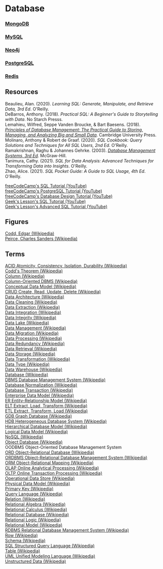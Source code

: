 # Database

### [MongoDB](https://www.mongodb.com)<br>
### [MySQL](https://www.mysql.com)<br>
### [Neo4j](https://neo4j.com)<br>
### [PostgreSQL](https://www.postgresql.org)<br>
### [Redis](https://redis.io)<br>

## Resources

Beaulieu, Alan. (2020). _Learning SQL: Generate, Manipulate, and Retrieve Data, 3rd Ed_. O'Reilly.<br>
DeBarros, Anthony. (2018). _Practical SQL: A Beginner's Guide to Storytelling with Data_. No Starch Presss.<br>
Lemahieu, Wilfred, Seppe Vanden Broucke, & Bart Baesens. (2018). [_Principles of Database Management: The Practical Guide to Storing, Managing, and Analyzing Big and Small Data_](https://www.pdbmbook.com). Cambridge University Press.<br>
Molinaro, Anthony & Robert de Graaf. (2020). _SQL Cookbook: Query Solutions and Techniques for All SQL Users, 2nd Ed_. O'Reilly.<br>
Ramakrishnan, Raghu & Johannes Gehrke. (2003). [_Database Management Systems, 3rd Ed_](http://pages.cs.wisc.edu/~dbbook/index.html). McGraw-Hill.<br>
Tanimura, Cathy. (2021). _SQL for Data Analysis: Advanced Techniques for Transforming Data into Insights_. O'Reilly.<br>
Zhao, Alice. (2021). _SQL Pocket Guide: A Guide to SQL Usage, 4th Ed_. O'Reilly.<br>

[freeCodeCamp's SQL Tutorial (YouTube)](https://www.youtube.com/watch?v=HXV3zeQKqGY)<br>
[freeCodeCamp's PostgreSQL Tutorial (YouTube)](https://www.youtube.com/watch?v=qw--VYLpxG4)<br>
[freeCodeCamp's Database Design Tutorial (YouTube)](https://www.youtube.com/watch?v=ztHopE5Wnpc)<br>
[Geek's Lesson's SQL Tutorial (YouTube)](https://www.youtube.com/watch?v=uGkIhx8KhbU)<br>
[Geek's Lesson's Advanced SQL Tutorial (YouTube)](https://www.youtube.com/watch?v=2Fn0WAyZV0E)<br>

## Figures

[Codd, Edgar (Wikipedia)](https://en.wikipedia.org/wiki/Edgar_F._Codd)<br>
[Peirce, Charles Sanders (Wikipedia)](https://en.wikipedia.org/wiki/Charles_Sanders_Peirce)<br>

## Terms

[ACID Atomicity, Consistency, Isolation, Durability (Wikipedia)](https://en.wikipedia.org/wiki/ACID)<br>
[Codd's Theorem (Wikipedia)](https://en.wikipedia.org/wiki/Codd%27s_theorem)<br>
[Column (Wikipedia)](https://en.wikipedia.org/wiki/Column_(database))<br>
[Column-Oriented DBMS (Wikipedia)](https://en.wikipedia.org/wiki/Column-oriented_DBMS)<br>
[Conceptual Data Model (Wikipedia)](https://en.wikipedia.org/wiki/Conceptual_schema)<br>
[CRUD Create, Read, Update, Delete (Wikipedia)](https://en.wikipedia.org/wiki/Create,_read,_update_and_delete)<br>
[Data Architecture (Wikipedia)](https://en.wikipedia.org/wiki/Data_architecture)<br>
[Data Cleaning (Wikipedia)](https://en.wikipedia.org/wiki/Data_cleansing)<br>
[Data Extraction (Wikipedia)](https://en.wikipedia.org/wiki/Data_extraction)<br>
[Data Integration (Wikipedia)](https://en.wikipedia.org/wiki/Data_integration)<br>
[Data Integrity (Wikipedia)](https://en.wikipedia.org/wiki/Data_integrity)<br>
[Data Lake (Wikipedia)](https://en.wikipedia.org/wiki/Data_lake)<br>
[Data Management (Wikipedia)](https://en.wikipedia.org/wiki/Data_management)<br>
[Data Migration (Wikipedia)](https://en.wikipedia.org/wiki/Data_migration)<br>
[Data Processing (Wikipedia)](https://en.wikipedia.org/wiki/Data_processing)<br>
[Data Redundancy (Wikipedia)](https://en.wikipedia.org/wiki/Data_redundancy)<br>
[Data Retrieval (Wikipedia)](https://en.wikipedia.org/wiki/Data_retrieval)<br>
[Data Storage (Wikipedia)](https://en.wikipedia.org/wiki/Computer_data_storage)<br>
[Data Transformation (Wikipedia)](https://en.wikipedia.org/wiki/Data_transformation)<br>
[Data Type (Wikipedia)](https://en.wikipedia.org/wiki/Data_type)<br>
[Data Warehouse (Wikipedia)](https://en.wikipedia.org/wiki/Data_warehouse)<br>
[Database (Wikipedia)](https://en.wikipedia.org/wiki/Database)<br>
[DBMS Database Management System (Wikipedia)](https://en.wikipedia.org/wiki/Database#Database_management_system)<br>
[Database Normalization (Wikipedia)](https://en.wikipedia.org/wiki/Database_normalization)<br>
[Database Transaction (Wikipedia)](https://en.wikipedia.org/wiki/Database_transaction)<br>
[Enterprise Data Model (Wikipedia)](https://en.wikipedia.org/wiki/Enterprise_Data_Modeling)<br>
[ER Entity-Relationship Model (Wikipedia)](https://en.wikipedia.org/wiki/Entity–relationship_model)<br>
[ELT Extract, Load, Transform (Wikipedia)](https://en.wikipedia.org/wiki/Extract,_load,_transform)<br>
[ETL Extract, Transform, Load (Wikipedia)](https://en.wikipedia.org/wiki/Extract,_transform,_load)<br>
[GDB Graph Database (Wikipedia)](https://en.wikipedia.org/wiki/Graph_database)<br>
[HDB Heterogeneous Database System (Wikipedia)](https://en.wikipedia.org/wiki/Heterogeneous_database_system)<br>
[Hierarchical Database Model (Wikipedia)](https://en.wikipedia.org/wiki/Hierarchical_database_model)<br>
[Logical Data Model (Wikipedia)](https://en.wikipedia.org/wiki/Logical_schema)<br>
[NoSQL (Wikipedia)](https://en.wikipedia.org/wiki/NoSQL)<br>
[Object Database (Wikipedia)](https://en.wikipedia.org/wiki/Object_database)<br>
OODBMS Object-Oriented Database Management System<br>
[ORD Object-Relational Database (Wikipedia)](https://en.wikipedia.org/wiki/Object–relational_database)<br>
[ORDBMS Object-Relational Database Management System (Wikipedia)](https://en.wikipedia.org/wiki/Object–relational_database)<br>
[ORM Object-Relational Mapping (Wikipedia)](https://en.wikipedia.org/wiki/Object–relational_mapping)<br>
[OLAP Online Analytical Processing (Wikipedia)](https://en.wikipedia.org/wiki/Online_analytical_processing)<br>
[OLTP Online Transaction Processing (Wikipedia)](https://en.wikipedia.org/wiki/Online_transaction_processing)<br>
[Operational Data Store (Wikipedia)](https://en.wikipedia.org/wiki/Operational_data_store)<br>
[Physical Data Model (Wikipedia)](https://en.wikipedia.org/wiki/Physical_schema)<br>
[Primary Key (Wikipedia)](https://en.wikipedia.org/wiki/Primary_key)<br>
[Query Language (Wikipedia)](https://en.wikipedia.org/wiki/Query_language)<br>
[Relation (Wikipedia)](https://en.wikipedia.org/wiki/Relation_(database))<br>
[Relational Algebra (Wikipedia)](https://en.wikipedia.org/wiki/Relational_algebra)<br>
[Relational Calculus (Wikipedia)](https://en.wikipedia.org/wiki/Relational_calculus)<br>
[Relational Database (Wikipedia)](https://en.wikipedia.org/wiki/Relational_database#RDBMS)<br>
[Relational Logic (Wikipedia)](https://en.wikipedia.org/wiki/Charles_Sanders_Peirce#Mathematics_of_logic)<br>
[Relational Model (Wikipedia)](https://en.wikipedia.org/wiki/Relational_model)<br>
[RDBMS Relational Database Management System (Wikipedia)](https://en.wikipedia.org/wiki/Relational_database#RDBMS)<br>
[Row (Wikipedia)](https://en.wikipedia.org/wiki/Row_(database))<br>
[Schema (Wikipedia)](https://en.wikipedia.org/wiki/Database_schema)<br>
[SQL Structured Query Language (Wikipedia)](https://en.wikipedia.org/wiki/SQL)<br>
[Table (Wikipedia)](https://en.wikipedia.org/wiki/Table_(database))<br>
[UML Unified Modeling Language (Wikipedia)](https://en.wikipedia.org/wiki/Unified_Modeling_Language)<br>
[Unstructured Data (Wikipedia)](https://en.wikipedia.org/wiki/Unstructured_data)<br>
